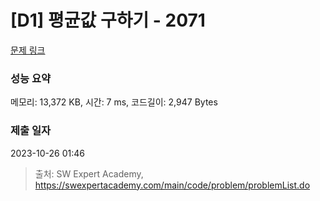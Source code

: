 # [D1] 평균값 구하기 - 2071 

[문제 링크](https://swexpertacademy.com/main/code/problem/problemDetail.do?contestProbId=AV5QRnJqA5cDFAUq) 

### 성능 요약

메모리: 13,372 KB, 시간: 7 ms, 코드길이: 2,947 Bytes

### 제출 일자

2023-10-26 01:46



> 출처: SW Expert Academy, https://swexpertacademy.com/main/code/problem/problemList.do